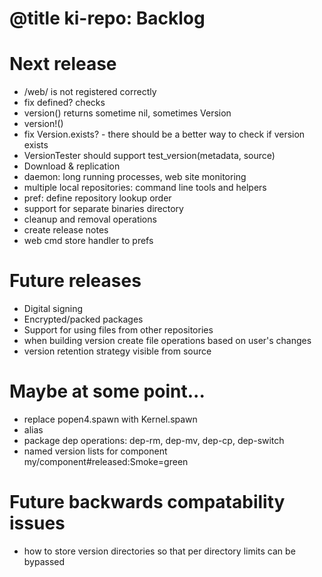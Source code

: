 # @title ki-repo: Backlog

# Next release
* /web/ is not registered correctly
* fix defined? checks
* version() returns sometime nil, sometimes Version
* version!()
* fix Version.exists? - there should be a better way to check if version exists
* VersionTester should support test_version(metadata, source)
* Download & replication
* daemon: long running processes, web site monitoring
* multiple local repositories: command line tools and helpers
* pref: define repository lookup order
* support for separate binaries directory
* cleanup and removal operations
* create release notes
* web cmd store handler to prefs

# Future releases
* Digital signing
* Encrypted/packed packages
* Support for using files from other repositories
* when building version create file operations based on user's changes
* version retention strategy visible from source

# Maybe at some point...
* replace popen4.spawn with Kernel.spawn
* alias
* package dep operations: dep-rm, dep-mv, dep-cp, dep-switch
* named version lists for component my/component#released:Smoke=green

# Future backwards compatability issues
* how to store version directories so that per directory limits can be bypassed